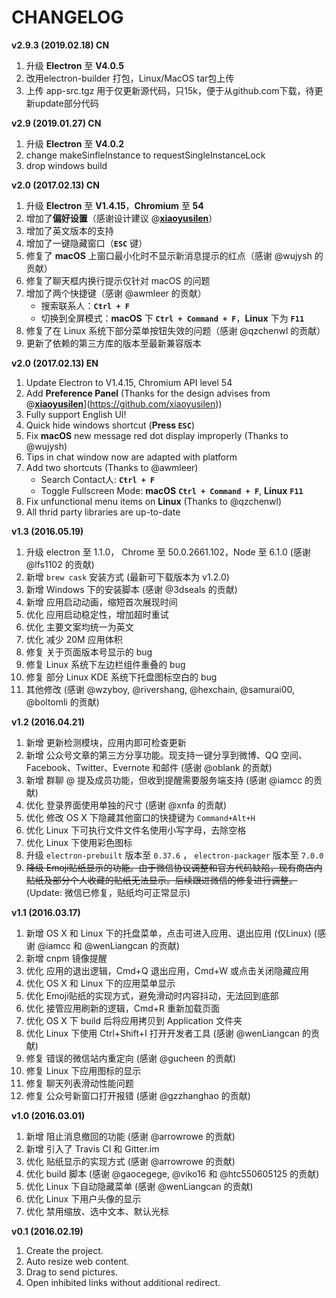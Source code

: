 # CHANGELOG

**v2.9.3 (2019.02.18) CN**
1. 升级 **Electron** 至 **V4.0.5**
2. 改用electron-builder 打包，Linux/MacOS tar包上传
3. 上传 app-src.tgz 用于仅更新源代码，只15k，便于从github.com下载，待更新update部分代码

**v2.9 (2019.01.27) CN**
1. 升级 **Electron** 至 **V4.0.2**
2. change makeSinfleInstance to requestSingleInstanceLock
3. drop windows build

**v2.0 (2017.02.13) CN**

1. 升级 **Electron** 至 **V1.4.15**，**Chromium** 至 **54**
2. 增加了**偏好设置**（感谢设计建议 @**[xiaoyusilen](https://github.com/xiaoyusilen)**）
3. 增加了英文版本的支持
4. 增加了一键隐藏窗口（**`ESC`** 键）
5. 修复了 **macOS** 上窗口最小化时不显示新消息提示的红点（感谢 @wujysh 的贡献）
6. 修复了聊天框内换行提示仅针对 macOS 的问题
7. 增加了两个快捷键（感谢 @awmleer 的贡献）
	- 搜索联系人：**`Ctrl + F`**
	- 切换到全屏模式：**macOS** 下 **`Ctrl + Command + F`**，**Linux** 下为 **`F11`**
8. 修复了在 Linux 系统下部分菜单按钮失效的问题（感谢 @qzchenwl 的贡献）
8. 更新了依赖的第三方库的版本至最新兼容版本

**v2.0 (2017.02.13) EN**

1. Update Electron to V1.4.15, Chromium API level 54
2. Add **Preference Panel** (Thanks for the design advises from @**[xiaoyusilen](https://github.com/xiaoyusilen)**](https://github.com/xiaoyusilen))
3. Fully support English UI!
4. Quick hide windows shortcut (**Press `ESC`**)
5. Fix **macOS** new message red dot display improperly (Thanks to @wujysh)
6. Tips in chat window now are adapted with platform
7. Add two shortcuts (Thanks to @awmleer)
	- Search Contact人: **`Ctrl + F`**
	- Toggle Fullscreen Mode: **macOS** **`Ctrl + Command + F`**, **Linux** **`F11`**
8. Fix unfunctional menu items on **Linux** (Thanks to @qzchenwl)
8. All thrid party libraries are up-to-date


**v1.3 (2016.05.19)**

1. 升级 electron 至 1.1.0， Chrome 至 50.0.2661.102，Node 至 6.1.0 (感谢 @lfs1102 的贡献)
2. 新增 `brew cask` 安装方式 (最新可下载版本为 v1.2.0)
3. 新增 Windows 下的安装脚本 (感谢 @3dseals 的贡献)
4. 新增 应用启动动画，缩短首次展现时间
5. 优化 应用启动稳定性，增加超时重试
6. 优化 主要文案均统一为英文
7. 优化 减少 20M 应用体积
8. 修复 关于页面版本号显示的 bug
9. 修复 Linux 系统下左边栏组件重叠的 bug
10. 修复 部分 Linux KDE 系统下托盘图标空白的 bug
11. 其他修改 (感谢 @wzyboy, @rivershang, @hexchain, @samurai00, @boltomli 的贡献)


**v1.2 (2016.04.21)**

1. 新增 更新检测模块，应用内即可检查更新
2. 新增 公众号文章的第三方分享功能。现支持一键分享到微博、QQ 空间、Facebook、Twitter、Evernote 和邮件 (感谢 @oblank 的贡献)
3. 新增 群聊 @ 提及成员功能，但收到提醒需要服务端支持 (感谢 @iamcc 的贡献)
4. 优化 登录界面使用单独的尺寸 (感谢 @xnfa 的贡献)
5. 优化 修改 OS X 下隐藏其他窗口的快捷键为 `Command+Alt+H`
6. 优化 Linux 下可执行文件文件名使用小写字母，去除空格
7. 优化 Linux 下使用彩色图标
8. 升级 `electron-prebuilt` 版本至 `0.37.6` ， `electron-packager` 版本至 `7.0.0`
9. ~~降级 Emoji贴纸显示的功能。由于微信协议调整和官方代码缺陷，现有商店内贴纸及部分个人收藏的贴纸无法显示。后续跟进微信的修复进行调整。~~ (Update: 微信已修复，贴纸均可正常显示)


**v1.1 (2016.03.17)**

1. 新增 OS X 和 Linux 下的托盘菜单，点击可进入应用、退出应用 (仅Linux) (感谢 @iamcc 和 @wenLiangcan 的贡献)
2. 新增 cnpm 镜像提醒
3. 优化 应用的退出逻辑，Cmd+Q 退出应用，Cmd+W 或点击关闭隐藏应用
4. 优化 OS X 和 Linux 下的应用菜单显示
5. 优化 Emoji贴纸的实现方式，避免滑动时内容抖动，无法回到底部
6. 优化 接管应用刷新的逻辑，Cmd+R 重新加载页面
7. 优化 OS X 下 build 后将应用拷贝到 Application 文件夹
8. 优化 Linux 下使用 Ctrl+Shift+I 打开开发者工具 (感谢 @wenLiangcan 的贡献)
9. 修复 错误的微信站内重定向 (感谢 @gucheen 的贡献)
10. 修复 Linux 下应用图标的显示
11. 修复 聊天列表滑动性能问题
12. 修复 公众号新窗口打开报错 (感谢 @gzzhanghao 的贡献)

**v1.0 (2016.03.01)**

1. 新增 阻止消息撤回的功能 (感谢 @arrowrowe 的贡献)
2. 新增 引入了 Travis CI 和 Gitter.im
3. 优化 贴纸显示的实现方式 (感谢 @arrowrowe 的贡献)
4. 优化 build 脚本 (感谢 @gaocegege, @viko16 和 @htc550605125 的贡献)
5. 优化 Linux 下自动隐藏菜单 (感谢 @wenLiangcan 的贡献)
6. 优化 Linux 下用户头像的显示
7. 优化 禁用缩放、选中文本、默认光标

**v0.1 (2016.02.19)**

1. Create the project.
2. Auto resize web content.
3. Drag to send pictures.
4. Open inhibited links without additional redirect.
